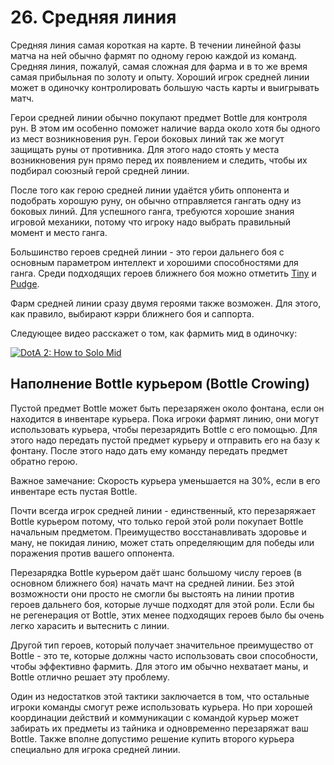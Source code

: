 # 26. Средняя линия

Средняя линия самая короткая на карте. В течении линейной фазы матча на ней обычно фармят по одному герою каждой из команд.
Средняя линия, пожалуй, самая сложная для фарма и в то же время самая прибыльная по золоту и опыту. Хороший игрок средней линии может в одиночку контролировать большую часть карты и выигрывать матч.

Герои средней линии обычно покупают предмет Bottle для контроля рун. В этом им особенно поможет наличие варда около хотя бы одного из мест возникновения рун. Герои боковых линий так же могут защищать руны от противника. Для этого надо стоять у места возникновения рун прямо перед их появлением и следить, чтобы их подбирал союзный герой средней линии.

После того как герою средней линии удаётся убить оппонента и подобрать хорошую руну, он обычно отправляется гангать одну из боковых линий. Для успешного ганга, требуются хорошие знания игровой механики, потому что игроку надо выбрать правильный момент и место ганга.

Большинство героев средней линии - это герои дальнего боя с основным параметром интеллект и хорошими способностями для ганга. Среди подходящих героев ближнего боя можно отметить [Tiny](https://dota2-ru.gamepedia.com/Tiny) и [Pudge](https://dota2-ru.gamepedia.com/Pudge).

Фарм средней линии сразу двумя героями также возможен. Для этого, как правило, выбирают кэрри ближнего боя и саппорта.

Следующее видео расскажет о том, как фармить мид в одиночку:

[![DotA 2: How to Solo Mid](http://img.youtube.com/vi/tbIczdzAeEU/0.jpg)](https://www.youtube.com/watch?v=tbIczdzAeEU)

## Наполнение Bottle курьером (Bottle Crowing)

Пустой предмет Bottle может быть перезаряжен около фонтана, если он находится в инвентаре курьера. Пока игроки фармят линию, они могут использовать курьера, чтобы перезарядить Bottle с его помощью. Для этого надо передать пустой предмет курьеру и отправить его на базу к фонтану. После этого надо дать ему команду передать предмет обратно герою.

Важное замечание: Скорость курьера уменьшается на 30%, если в его инвентаре есть пустая Bottle.

Почти всегда игрок средней линии - единственный, кто перезаряжает Bottle курьером потому, что только герой этой роли покупает Bottle начальным предметом. Преимущество восстанавливать здоровье и ману, не покидая линию, может стать определяющим для победы или поражения против вашего оппонента.

Перезарядка Bottle курьером даёт шанс большому числу героев (в основном ближнего боя) начать мачт на средней линии. Без этой возможности они просто не смогли бы выстоять на линии против героев дальнего боя, которые лучше подходят для этой роли. Если бы не регенерация от Bottle, этих менее подходящих героев было бы очень легко харасить и вытеснить с линии. 

Другой тип героев, который получает значительное преимущество от Bottle - это те, которые должны часто использовать свои способности, чтобы эффективно фармить. Для этого им обычно нехватает маны, и Bottle отлично решает эту проблему.

Один из недостатков этой тактики заключается в том, что остальные игроки команды смогут реже использовать курьера. Но при хорошей координации действий и коммуникации с командой курьер может забирать их предметы из тайника и одновременно перезаряжат ваш Bottle. Также вполне допустимо решение купить второго курьера специально для игрока средней линии.

